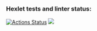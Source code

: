 ### Hexlet tests and linter status:
[![Actions Status](https://github.com/Hisun0/frontend-project-44/workflows/hexlet-check/badge.svg)](https://github.com/Hisun0/frontend-project-44/actions)
<a href="https://codeclimate.com/github/Hisun0/frontend-project-44/maintainability"><img src="https://api.codeclimate.com/v1/badges/82bd829aaf8d39e1aa24/maintainability" /></a>
